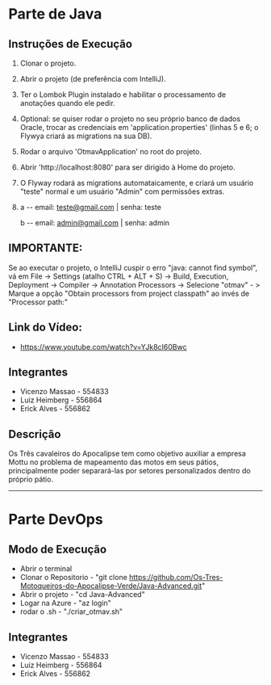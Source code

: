 # Parte de Java

## Instruções de Execução

1. Clonar o projeto.
2. Abrir o projeto (de preferência com IntelliJ).
3. Ter o Lombok Plugin instalado e habilitar o processamento de anotações quando ele pedir.
4. Optional: se quiser rodar o projeto no seu próprio banco de dados Oracle, trocar as credenciais em 'application.properties' (linhas 5 e 6; o Flywya criará as migrations na sua DB).
5. Rodar o arquivo 'OtmavApplication' no root do projeto.
6. Abrir 'http://localhost:8080' para ser dirigido à Home do projeto.
7. O Flyway rodará as migrations automataicamente, e criará um usuário "teste" normal e um usuário "Admin" com permissões extras.
8. a -- email: teste@gmail.com | senha: teste

   b -- email: admin@gmail.com | senha: admin

## IMPORTANTE:

Se ao executar o projeto, o IntelliJ cuspir o erro "java: cannot find symbol", vá em File -> Settings (atalho CTRL + ALT + S) -> Build, Execution, Deployment -> Compiler -> Annotation Processors -> Selecione "otmav" - > Marque a opção "Obtain processors from project classpath" ao invés de "Processor path:"

## Link do Vídeo:

- https://www.youtube.com/watch?v=YJk8cI60Bwc

## Integrantes

- Vicenzo Massao - 554833
- Luiz Heimberg - 556864
- Erick Alves - 556862

## Descrição

Os Três cavaleiros do Apocalipse tem como objetivo auxiliar a empresa Mottu no problema de mapeamento das motos em seus pátios, principalmente poder separará-las por setores personalizados dentro do próprio pátio.

---

# Parte DevOps

## Modo de Execução

- Abrir o terminal
- Clonar o Repositorio - "git clone https://github.com/Os-Tres-Motoqueiros-do-Apocalipse-Verde/Java-Advanced.git"
- Abrir o projeto - "cd Java-Advanced"
- Logar na Azure - "az login"
- rodar o .sh - "./criar_otmav.sh"

## Integrantes

- Vicenzo Massao - 554833
- Luiz Heimberg - 556864
- Erick Alves - 556862
